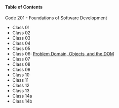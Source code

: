 #### Table of Contents
Code 201 - Foundations of Software Development
- Class 01 []()
- Class 02 []()
- Class 03 []()
- Class 04 []()
- Class 05 []()
- Class 06: [Problem Domain, Objects, and the DOM](reading-notes/201/class-06)
- Class 07 []()
- Class 08 []()
- Class 09 []()
- Class 10 []()
- Class 11 []()
- Class 12 []()
- Class 13 []()
- Class 14a []()
- Class 14b []()
